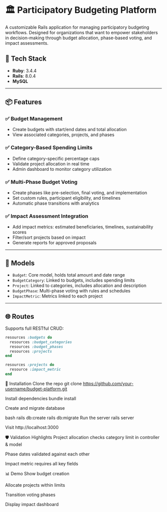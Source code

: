 # 🏛️ Participatory Budgeting Platform

A customizable Rails application for managing participatory budgeting workflows. Designed for organizations that want to empower stakeholders in decision-making through budget allocation, phase-based voting, and impact assessments.

## 🚀 Tech Stack

- **Ruby**: 3.4.4
- **Rails**: 8.0.4
- **MySQL** 

---

## 📦 Features

### ✅ Budget Management
- Create budgets with start/end dates and total allocation
- View associated categories, projects, and phases

### ✅ Category-Based Spending Limits
- Define category-specific percentage caps
- Validate project allocation in real time
- Admin dashboard to monitor category utilization

### ✅ Multi-Phase Budget Voting
- Create phases like pre-selection, final voting, and implementation
- Set custom rules, participant eligibility, and timelines
- Automatic phase transitions with analytics

### ✅ Impact Assessment Integration
- Add impact metrics: estimated beneficiaries, timelines, sustainability scores
- Filter/sort projects based on impact
- Generate reports for approved proposals

---

## 🧰 Models

- `Budget`: Core model, holds total amount and date range
- `BudgetCategory`: Linked to budgets, includes spending limits
- `Project`: Linked to categories, includes allocation and description
- `BudgetPhase`: Multi-phase voting with rules and schedules
- `ImpactMetric`: Metrics linked to each project

---

## 🌐 Routes

Supports full RESTful CRUD:
```ruby
resources :budgets do
  resources :budget_categories
  resources :budget_phases
  resources :projects
end

resources :projects do
  resource :impact_metric
end
```



🧪 Installation
Clone the repo git clone https://github.com/your-username/budget-platform.git

Install dependencies bundle install

Create and migrate database

bash
rails db:create
rails db:migrate
Run the server rails server

Visit http://localhost:3000

🛡️ Validation Highlights
Project allocation checks category limit in controller & model

Phase dates validated against each other

Impact metric requires all key fields

📊 Demo
Show budget creation

Allocate projects within limits

Transition voting phases

Display impact dashboard



